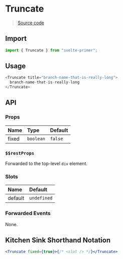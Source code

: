 # Truncate

> [Source code](../src/Truncate.svelte)

## Import

```js
import { Truncate } from "svelte-primer";
```

## Usage

```js
<Truncate title="branch-name-that-is-really-long">
  branch-name-that-is-really-long
</Truncate>
```

## API

### Props

| Name  | Type      | Default |
| :---- | :-------- | :------ |
| fixed | `boolean` | `false` |

### `$$restProps`

Forwarded to the top-level `div` element.

### Slots

| Name    | Default     |
| :------ | :---------- |
| default | `undefined` |

### Forwarded Events

None.

## Kitchen Sink Shorthand Notation

```jsx
<Truncate fixed={true}>{/* <slot /> */}</Truncate>
```
